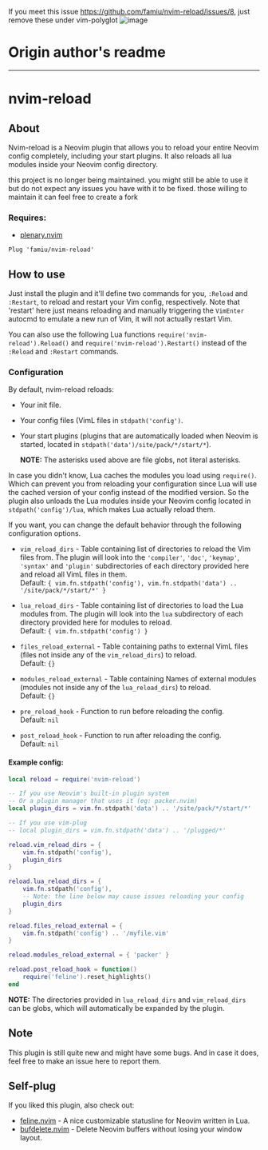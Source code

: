 If you meet this issue https://github.com/famiu/nvim-reload/issues/8,
just remove these under vim-polyglot
![image](https://user-images.githubusercontent.com/53520949/160841723-d0cf07f7-95fc-46b3-b855-9526910ef686.png)


# Origin author's readme
---
# nvim-reload
## About
Nvim-reload is a Neovim plugin that allows you to reload your entire Neovim config completely,
including your start plugins.
It also reloads all lua modules inside your Neovim config directory.

this project is no longer being maintained.
you might still be able to use it but do not expect any issues you have with it to be fixed.
    those willing to maintain it can feel free to create a fork

### Requires:
* [plenary.nvim](https://github.com/nvim-lua/plenary.nvim)

```
Plug 'famiu/nvim-reload'
```

## How to use
Just install the plugin and it'll define two commands for you,
`:Reload` and `:Restart`,
to reload and restart your Vim config, respectively.
Note that 'restart' here just means reloading and
manually triggering the `VimEnter` autocmd to emulate a new run of Vim, it will not actually restart Vim.

You can also use the following Lua functions `require('nvim-reload').Reload()` and `require('nvim-reload').Restart()` 
instead of the `:Reload` and `:Restart` commands.

### Configuration
By default, nvim-reload reloads:
* Your init file.
* Your config files (VimL files in `stdpath('config')`. 
* Your start plugins
    (plugins that are automatically loaded when Neovim is started,
    located in `stdpath('data')/site/pack/*/start/*`).

    **NOTE:** The asterisks used above are file globs, not literal asterisks.

In case you didn't know,
    Lua caches the modules you load using `require()`.
    Which can prevent you from reloading your configuration since
        Lua will use the cached version of your config instead of the modified version.
    So the plugin also unloads the Lua modules inside your Neovim config located in `stdpath('config')/lua`,
        which makes Lua actually reload them.

If you want, you can change the default behavior through the following configuration options.

* `vim_reload_dirs` - Table containing list of directories to reload the Vim files from. The plugin will look into the `'compiler'`, `'doc'`, `'keymap'`, `'syntax'` and `'plugin'` subdirectories of each directory provided here and reload all VimL files in them.<br>Default: `{ vim.fn.stdpath('config'), vim.fn.stdpath('data') .. '/site/pack/*/start/*' }`

* `lua_reload_dirs` - Table containing list of directories to load the Lua modules from. The plugin will look into the `lua` subdirectory of each directory provided here for modules to reload.<br>Default: `{ vim.fn.stdpath('config') }`

* `files_reload_external` - Table containing paths to external VimL files (files not inside any of the `vim_reload_dirs`) to reload.<br>Default: `{}`

* `modules_reload_external` - Table containing Names of external modules (modules not inside any of the `lua_reload_dirs`) to reload.<br>Default: `{}`

* `pre_reload_hook` - Function to run before reloading the config.
<br>Default: `nil`

* `post_reload_hook` - Function to run after reloading the config.
<br>Default: `nil`

#### Example config:
```lua
local reload = require('nvim-reload')

-- If you use Neovim's built-in plugin system
-- Or a plugin manager that uses it (eg: packer.nvim)
local plugin_dirs = vim.fn.stdpath('data') .. '/site/pack/*/start/*'

-- If you use vim-plug
-- local plugin_dirs = vim.fn.stdpath('data') .. '/plugged/*'

reload.vim_reload_dirs = {
    vim.fn.stdpath('config'),
    plugin_dirs
}

reload.lua_reload_dirs = {
    vim.fn.stdpath('config'),
    -- Note: the line below may cause issues reloading your config
    plugin_dirs
}

reload.files_reload_external = {
    vim.fn.stdpath('config') .. '/myfile.vim'
}

reload.modules_reload_external = { 'packer' }

reload.post_reload_hook = function()
    require('feline').reset_highlights()
end
```

**NOTE:** The directories provided in `lua_reload_dirs` and `vim_reload_dirs` can be globs, which will automatically be expanded by the plugin.

## Note
This plugin is still quite new and might have some bugs. And in case it does, feel free to make an issue here to report them.

## Self-plug
If you liked this plugin, also check out:
- [feline.nvim](https://github.com/famiu/feline.nvim) - A nice customizable statusline for Neovim written in Lua.
- [bufdelete.nvim](https://github.com/famiu/bufdelete.nvim) - Delete Neovim buffers without losing your window layout.
